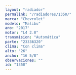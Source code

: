 ```yaml
---
layout: "radiador"
permalink: "/radiadores/1350/"
marca: "Chevrolet"
modelo: "Malibu"
ano: "2017"
motor: "L4 2.0"
transmision: "Automática"
parte: "23336320"
clima: "Con clima"
alto: "26"
ancho: "16 5/8"
observaciones: ""
id: "1350"
---
```


